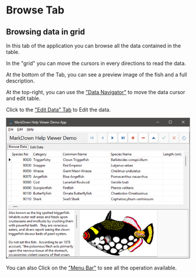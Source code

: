 ﻿# Browse Tab

## Browsing data in grid ##

In this tab of the application you can browse all the data contained in the table.

In the "grid" you can move the cursors in every directions to read the data.

At the bottom of the Tab, you can see a preview image of the fish and a full description.

At the top-right, you can use the ["Data Navigator"](DataNav.md) to move the data cursor and edit table.

Click to the ["Edit Data" Tab](EditTab.md) to Edit the data.

![Browse Tab Page](BrowseDataTab.png)


You can also Click on the ["Menu Bar"](Menu.md) to see all the operation available.

